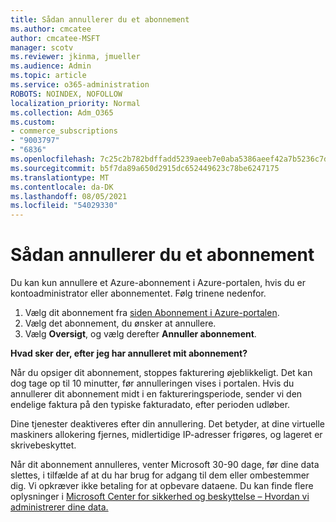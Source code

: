 ```yaml
---
title: Sådan annullerer du et abonnement
ms.author: cmcatee
author: cmcatee-MSFT
manager: scotv
ms.reviewer: jkinma, jmueller
ms.audience: Admin
ms.topic: article
ms.service: o365-administration
ROBOTS: NOINDEX, NOFOLLOW
localization_priority: Normal
ms.collection: Adm_O365
ms.custom:
- commerce_subscriptions
- "9003797"
- "6836"
ms.openlocfilehash: 7c25c2b782bdffadd5239aeeb7e0aba5386aeef42a7b5236c7d282ac3ba26a55
ms.sourcegitcommit: b5f7da89a650d2915dc652449623c78be6247175
ms.translationtype: MT
ms.contentlocale: da-DK
ms.lasthandoff: 08/05/2021
ms.locfileid: "54029330"
---
```

# <a name="how-to-cancel-a-subscription"></a>Sådan annullerer du et abonnement

Du kan kun annullere et Azure-abonnement i Azure-portalen, hvis du er kontoadministrator eller abonnementet. Følg trinene nedenfor.

1. Vælg dit abonnement fra [siden Abonnement i Azure-portalen](https://ms.portal.azure.com/#blade/Microsoft_Azure_Billing/SubscriptionsBlade).
2. Vælg det abonnement, du ønsker at annullere.
3. Vælg **Oversigt**, og vælg derefter **Annuller abonnement**.

**Hvad sker der, efter jeg har annulleret mit abonnement?**

Når du opsiger dit abonnement, stoppes fakturering øjeblikkeligt. Det kan dog tage op til 10 minutter, før annulleringen vises i portalen. Hvis du annullerer dit abonnement midt i en faktureringsperiode, sender vi den endelige faktura på den typiske fakturadato, efter perioden udløber.

Dine tjenester deaktiveres efter din annullering. Det betyder, at dine virtuelle maskiners allokering fjernes, midlertidige IP-adresser frigøres, og lageret er skrivebeskyttet.

Når dit abonnement annulleres, venter Microsoft 30-90 dage, før dine data slettes, i tilfælde af at du har brug for adgang til dem eller ombestemmer dig. Vi opkræver ikke betaling for at opbevare dataene. Du kan finde flere oplysninger i [Microsoft Center for sikkerhed og beskyttelse – Hvordan vi administrerer dine data.](https://www.microsoft.com/trust-center/privacy/data-management#leave)

